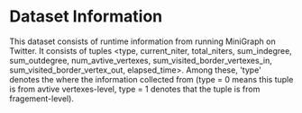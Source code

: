# Dataset Information
This dataset consists of runtime information from running MiniGraph on Twitter. 
It consists of tuples <type, current_niter, total_niters, sum_indegree, sum_outdegree, num_avtive_vertexes, sum_visited_border_vertexes_in, sum_visited_border_vertex_out, elapsed_time>.
Among these, 'type' denotes the where the information collected from (type = 0 means this tuple is from avtive vertexes-level, type = 1 denotes that the tuple is from fragement-level).
